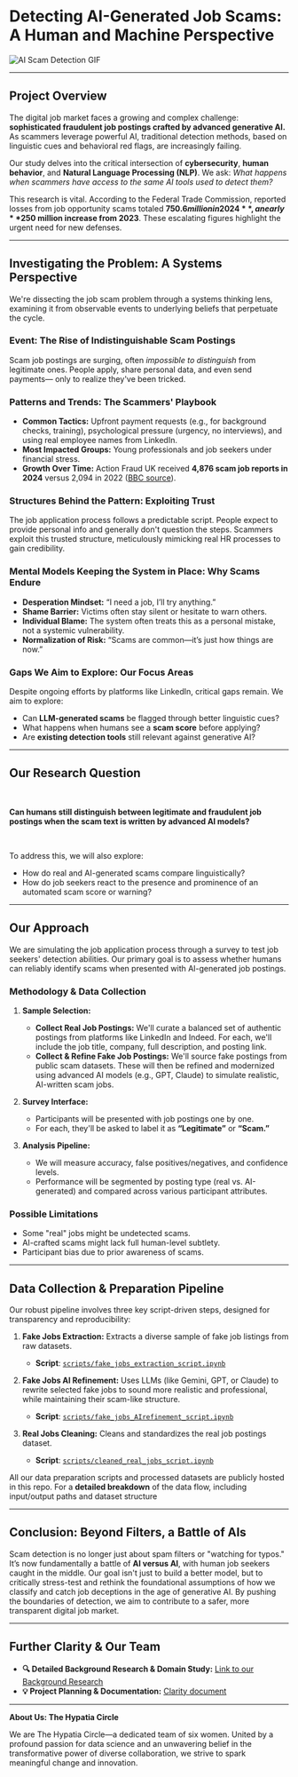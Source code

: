 # Detecting AI-Generated Job Scams: A Human and Machine Perspective

![AI Scam Detection GIF](https://media.giphy.com/media/v1.Y2lkPTc5MGI3NjExazMxc25uNmY3MmRkd3Z0cW11b2E4aXN2Zmxld2o5ZjI5Z2c3ZW5vYyZlcD12MV9pbnRlcm5hbF9naWZfYnlfaWQmY3JlYXRlZF90aW1lPTE2NjA2MjMyNDAmY3BpZD1lZTM4ZDZmNGNmYThkYjdmN2Q0NjgzYjQ3MzBiODExMiZlcD12MV9naWZzX3NlYXJjaCZjdD1n/MBeHh0U30k5w59v9kH/giphy.gif)

---

## **Project Overview**

The digital job market faces a growing and complex challenge:
**sophisticated fraudulent job postings crafted by advanced generative AI.**
As scammers leverage powerful AI, traditional detection methods, based on
linguistic cues and behavioral red flags, are increasingly failing.

Our study delves into the critical intersection of **cybersecurity**,
**human behavior**, and **Natural Language Processing (NLP)**. We ask:
*What happens when scammers have access to the same AI tools used to detect
them?*

This research is vital. According to the Federal Trade Commission, reported
losses from job opportunity scams totaled **$750.6 million in 2024**, a
nearly **$250 million increase from 2023**. These escalating figures
highlight the urgent need for new defenses.

---

## **Investigating the Problem: A Systems Perspective**

We're dissecting the job scam problem through a systems thinking lens,
examining it from observable events to underlying beliefs that perpetuate
the cycle.

### **Event: The Rise of Indistinguishable Scam Postings**

Scam job postings are surging, often *impossible to distinguish* from
legitimate ones. People apply, share personal data, and even send payments—
only to realize they've been tricked.

### **Patterns and Trends: The Scammers' Playbook**

* **Common Tactics:** Upfront payment requests (e.g., for background
    checks, training), psychological pressure (urgency, no interviews), and
    using real employee names from LinkedIn.
* **Most Impacted Groups:** Young professionals and job seekers under
    financial stress.
* **Growth Over Time:** Action Fraud UK received **4,876 scam job reports
    in 2024** versus 2,094 in 2022 ([BBC source](https://www.bbc.com/news/business-68646460)).

### **Structures Behind the Pattern: Exploiting Trust**

The job application process follows a predictable script. People expect to
provide personal info and generally don't question the steps. Scammers
exploit this trusted structure, meticulously mimicking real HR processes to
gain credibility.

### **Mental Models Keeping the System in Place: Why Scams Endure**

* **Desperation Mindset:** “I need a job, I’ll try anything.”
* **Shame Barrier:** Victims often stay silent or hesitate to warn others.
* **Individual Blame:** The system often treats this as a personal mistake,
    not a systemic vulnerability.
* **Normalization of Risk:** “Scams are common—it’s just how things are
    now.”

### **Gaps We Aim to Explore: Our Focus Areas**

Despite ongoing efforts by platforms like LinkedIn, critical gaps remain. We
aim to explore:

* Can **LLM-generated scams** be flagged through better linguistic cues?
* What happens when humans see a **scam score** before applying?
* Are **existing detection tools** still relevant against generative AI?

---

## **Our Research Question**

<br>

**Can humans still distinguish between legitimate and fraudulent job postings
when the scam text is written by advanced AI models?**

<br>

To address this, we will also explore:

* How do real and AI-generated scams compare linguistically?
* How do job seekers react to the presence and prominence of an automated
    scam score or warning?

---

## Our Approach

We are simulating the job application process through a survey to test job
seekers' detection abilities. Our primary goal is to assess whether humans can
reliably identify scams when presented with AI-generated job postings.

### **Methodology & Data Collection**

1. **Sample Selection:**
    * **Collect Real Job Postings:** We'll curate a balanced set of
        authentic postings from platforms like LinkedIn and Indeed. For each,
        we'll include the job title, company, full description, and posting
        link.
    * **Collect & Refine Fake Job Postings:** We'll source fake postings
        from public scam datasets. These will then be refined and modernized
        using advanced AI models (e.g., GPT, Claude) to simulate realistic,
        AI-written scam jobs.

2. **Survey Interface:**
    * Participants will be presented with job postings one by one.
    * For each, they'll be asked to label it as **“Legitimate”** or
        **“Scam.”**

3. **Analysis Pipeline:**
    * We will measure accuracy, false positives/negatives, and confidence
        levels.
    * Performance will be segmented by posting type (real vs. AI-generated)
        and compared across various participant attributes.

### **Possible Limitations**

* Some "real" jobs might be undetected scams.
* AI-crafted scams might lack full human-level subtlety.
* Participant bias due to prior awareness of scams.

---

## **Data Collection & Preparation Pipeline**

Our robust pipeline involves three key script-driven steps, designed for
transparency and reproducibility:

1. **Fake Jobs Extraction:** Extracts a diverse sample of fake job listings
    from raw datasets.
    * **Script**:
        [`scripts/fake_jobs_extraction_script.ipynb`](./scripts/fake_jobs_extraction_script.ipynb)

2. **Fake Jobs AI Refinement:** Uses LLMs (like Gemini, GPT, or Claude) to
    rewrite selected fake jobs to sound more realistic and professional,
    while maintaining their scam-like structure.
    * **Script**:
        [`scripts/fake_jobs_AIrefinement_script.ipynb`](./scripts/fake_jobs_AIrefinement_script.ipynb)

3. **Real Jobs Cleaning:** Cleans and standardizes the real job postings
    dataset.
    * **Script**:
        [`scripts/cleaned_real_jobs_script.ipynb`](./scripts/cleaned_real_jobs_script.ipynb)

All our data preparation scripts and processed datasets are publicly
hosted in this repo. For a **detailed breakdown** of the data flow,
including input/output paths and dataset structure

---

## **Conclusion: Beyond Filters, a Battle of AIs**

Scam detection is no longer just about spam filters or "watching for typos."
It’s now fundamentally a battle of **AI versus AI**, with human job seekers
caught in the middle. Our goal isn't just to build a better model, but to
critically stress-test and rethink the foundational assumptions of how we
classify and catch job deceptions in the age of generative AI. By pushing
the boundaries of detection, we aim to contribute to a safer, more
transparent digital job market.

---

## **Further Clarity & Our Team**

* **🔍 Detailed Background Research & Domain Study:**
    [Link to our Background Research](https://github.com/MIT-Emerging-Talent/ET6-CDSP-group-21-repo/tree/main/0_domain_study)
* **💡 Project Planning & Documentation:**
    [Clarity document](https://docs.google.com/document/d/1i1eVjbVNQgU_a4QyH9LMGibSnDSmWRm3lal7s9J1-GM/edit?tab=t.0)

---

**About Us: The Hypatia Circle**

We are The Hypatia Circle—a dedicated team of six women.
 United by a profound passion for data science and an
unwavering belief in the transformative power of diverse collaboration, we
strive to spark meaningful change and innovation.
